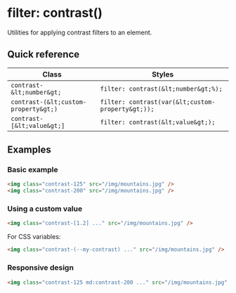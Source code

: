 # filter: contrast()

Utilities for applying contrast filters to an element.


## Quick reference

| Class | Styles |
|---|---|
| `contrast-&lt;number&gt;` | `filter: contrast(&lt;number&gt;%);` |
| `contrast-(&lt;custom-property&gt;)` | `filter: contrast(var(&lt;custom-property&gt;));` |
| `contrast-[&lt;value&gt;]` | `filter: contrast(&lt;value&gt;);` |

## Examples

### Basic example

```html
<img class="contrast-125" src="/img/mountains.jpg" />
<img class="contrast-200" src="/img/mountains.jpg" />
```

### Using a custom value

```html
<img class="contrast-[1.2] ..." src="/img/mountains.jpg" />
```

For CSS variables:

```html
<img class="contrast-(--my-contrast) ..." src="/img/mountains.jpg" />
```

### Responsive design

```html
<img class="contrast-125 md:contrast-200 ..." src="/img/mountains.jpg" />
```
